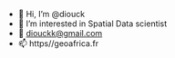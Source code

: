 - 👋 Hi, I’m @diouck
- 👀 I’m interested in Spatial Data scientist 
- 🌱 diouckk@gmail.com
- 📫 https//geoafrica.fr

<!---
diouck/diouck is a ✨ special ✨ repository because its `README.md` (this file) appears on your GitHub profile.
You can click the Preview link to take a look at your changes.
--->

